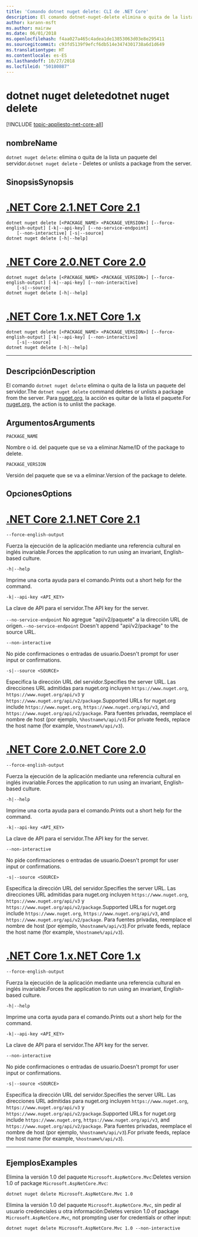 ```yaml
---
title: 'Comando dotnet nuget delete: CLI de .NET Core'
description: El comando dotnet-nuget-delete elimina o quita de la lista un paquete del servidor.
author: karann-msft
ms.author: mairaw
ms.date: 06/01/2018
ms.openlocfilehash: f4aa027a465c4adea1de13853063d03e8e295411
ms.sourcegitcommit: c93fd5139f9efcf6db514e3474301738a6d1d649
ms.translationtype: HT
ms.contentlocale: es-ES
ms.lasthandoff: 10/27/2018
ms.locfileid: "50180887"
---
```

# <a name="dotnet-nuget-delete"></a><span data-ttu-id="467ed-103">dotnet nuget delete</span><span class="sxs-lookup"><span data-stu-id="467ed-103">dotnet nuget delete</span></span>

[!INCLUDE [topic-appliesto-net-core-all](../../../includes/topic-appliesto-net-core-all.md)]

## <a name="name"></a><span data-ttu-id="467ed-104">nombre</span><span class="sxs-lookup"><span data-stu-id="467ed-104">Name</span></span>

<span data-ttu-id="467ed-105">`dotnet nuget delete`: elimina o quita de la lista un paquete del servidor.</span><span class="sxs-lookup"><span data-stu-id="467ed-105">`dotnet nuget delete` - Deletes or unlists a package from the server.</span></span>

## <a name="synopsis"></a><span data-ttu-id="467ed-106">Sinopsis</span><span class="sxs-lookup"><span data-stu-id="467ed-106">Synopsis</span></span>

# <a name="net-core-21tabnetcore21"></a>[<span data-ttu-id="467ed-107">.NET Core 2.1</span><span class="sxs-lookup"><span data-stu-id="467ed-107">.NET Core 2.1</span></span>](#tab/netcore21)
```
dotnet nuget delete [<PACKAGE_NAME> <PACKAGE_VERSION>] [--force-english-output] [-k|--api-key] [--no-service-endpoint]
    [--non-interactive] [-s|--source]
dotnet nuget delete [-h|--help]
```
# <a name="net-core-20tabnetcore20"></a>[<span data-ttu-id="467ed-108">.NET Core 2.0</span><span class="sxs-lookup"><span data-stu-id="467ed-108">.NET Core 2.0</span></span>](#tab/netcore20)
```
dotnet nuget delete [<PACKAGE_NAME> <PACKAGE_VERSION>] [--force-english-output] [-k|--api-key] [--non-interactive]
    [-s|--source]
dotnet nuget delete [-h|--help]
```
# <a name="net-core-1xtabnetcore1x"></a>[<span data-ttu-id="467ed-109">.NET Core 1.x</span><span class="sxs-lookup"><span data-stu-id="467ed-109">.NET Core 1.x</span></span>](#tab/netcore1x)
```
dotnet nuget delete [<PACKAGE_NAME> <PACKAGE_VERSION>] [--force-english-output] [-k|--api-key] [--non-interactive]
    [-s|--source]
dotnet nuget delete [-h|--help]
```
---

## <a name="description"></a><span data-ttu-id="467ed-110">Descripción</span><span class="sxs-lookup"><span data-stu-id="467ed-110">Description</span></span>

<span data-ttu-id="467ed-111">El comando `dotnet nuget delete` elimina o quita de la lista un paquete del servidor.</span><span class="sxs-lookup"><span data-stu-id="467ed-111">The `dotnet nuget delete` command deletes or unlists a package from the server.</span></span> <span data-ttu-id="467ed-112">Para [nuget.org](https://www.nuget.org/), la acción es quitar de la lista el paquete.</span><span class="sxs-lookup"><span data-stu-id="467ed-112">For [nuget.org](https://www.nuget.org/), the action is to unlist the package.</span></span>

## <a name="arguments"></a><span data-ttu-id="467ed-113">Argumentos</span><span class="sxs-lookup"><span data-stu-id="467ed-113">Arguments</span></span>

`PACKAGE_NAME`

<span data-ttu-id="467ed-114">Nombre o id. del paquete que se va a eliminar.</span><span class="sxs-lookup"><span data-stu-id="467ed-114">Name/ID of the package to delete.</span></span>

`PACKAGE_VERSION`

<span data-ttu-id="467ed-115">Versión del paquete que se va a eliminar.</span><span class="sxs-lookup"><span data-stu-id="467ed-115">Version of the package to delete.</span></span>

## <a name="options"></a><span data-ttu-id="467ed-116">Opciones</span><span class="sxs-lookup"><span data-stu-id="467ed-116">Options</span></span>

# <a name="net-core-21tabnetcore21"></a>[<span data-ttu-id="467ed-117">.NET Core 2.1</span><span class="sxs-lookup"><span data-stu-id="467ed-117">.NET Core 2.1</span></span>](#tab/netcore21)

`--force-english-output`

 <span data-ttu-id="467ed-118">Fuerza la ejecución de la aplicación mediante una referencia cultural en inglés invariable.</span><span class="sxs-lookup"><span data-stu-id="467ed-118">Forces the application to run using an invariant, English-based culture.</span></span>

`-h|--help`

<span data-ttu-id="467ed-119">Imprime una corta ayuda para el comando.</span><span class="sxs-lookup"><span data-stu-id="467ed-119">Prints out a short help for the command.</span></span>

`-k|--api-key <API_KEY>`

<span data-ttu-id="467ed-120">La clave de API para el servidor.</span><span class="sxs-lookup"><span data-stu-id="467ed-120">The API key for the server.</span></span>

<span data-ttu-id="467ed-121">`--no-service-endpoint` No agregue "api/v2/paquete" a la dirección URL de origen.</span><span class="sxs-lookup"><span data-stu-id="467ed-121">`--no-service-endpoint` Doesn't append "api/v2/package" to the source URL.</span></span>

`--non-interactive`

<span data-ttu-id="467ed-122">No pide confirmaciones o entradas de usuario.</span><span class="sxs-lookup"><span data-stu-id="467ed-122">Doesn't prompt for user input or confirmations.</span></span>

`-s|--source <SOURCE>`

<span data-ttu-id="467ed-123">Especifica la dirección URL del servidor.</span><span class="sxs-lookup"><span data-stu-id="467ed-123">Specifies the server URL.</span></span> <span data-ttu-id="467ed-124">Las direcciones URL admitidas para nuget.org incluyen `https://www.nuget.org`, `https://www.nuget.org/api/v3` y `https://www.nuget.org/api/v2/package`.</span><span class="sxs-lookup"><span data-stu-id="467ed-124">Supported URLs for nuget.org include `https://www.nuget.org`, `https://www.nuget.org/api/v3`, and `https://www.nuget.org/api/v2/package`.</span></span> <span data-ttu-id="467ed-125">Para fuentes privadas, reemplace el nombre de host (por ejemplo, `%hostname%/api/v3`).</span><span class="sxs-lookup"><span data-stu-id="467ed-125">For private feeds, replace the host name (for example, `%hostname%/api/v3`).</span></span>

# <a name="net-core-20tabnetcore20"></a>[<span data-ttu-id="467ed-126">.NET Core 2.0</span><span class="sxs-lookup"><span data-stu-id="467ed-126">.NET Core 2.0</span></span>](#tab/netcore20)

`--force-english-output`

 <span data-ttu-id="467ed-127">Fuerza la ejecución de la aplicación mediante una referencia cultural en inglés invariable.</span><span class="sxs-lookup"><span data-stu-id="467ed-127">Forces the application to run using an invariant, English-based culture.</span></span>

`-h|--help`

<span data-ttu-id="467ed-128">Imprime una corta ayuda para el comando.</span><span class="sxs-lookup"><span data-stu-id="467ed-128">Prints out a short help for the command.</span></span>

`-k|--api-key <API_KEY>`

<span data-ttu-id="467ed-129">La clave de API para el servidor.</span><span class="sxs-lookup"><span data-stu-id="467ed-129">The API key for the server.</span></span>

`--non-interactive`

<span data-ttu-id="467ed-130">No pide confirmaciones o entradas de usuario.</span><span class="sxs-lookup"><span data-stu-id="467ed-130">Doesn't prompt for user input or confirmations.</span></span>

`-s|--source <SOURCE>`

<span data-ttu-id="467ed-131">Especifica la dirección URL del servidor.</span><span class="sxs-lookup"><span data-stu-id="467ed-131">Specifies the server URL.</span></span> <span data-ttu-id="467ed-132">Las direcciones URL admitidas para nuget.org incluyen `https://www.nuget.org`, `https://www.nuget.org/api/v3` y `https://www.nuget.org/api/v2/package`.</span><span class="sxs-lookup"><span data-stu-id="467ed-132">Supported URLs for nuget.org include `https://www.nuget.org`, `https://www.nuget.org/api/v3`, and `https://www.nuget.org/api/v2/package`.</span></span> <span data-ttu-id="467ed-133">Para fuentes privadas, reemplace el nombre de host (por ejemplo, `%hostname%/api/v3`).</span><span class="sxs-lookup"><span data-stu-id="467ed-133">For private feeds, replace the host name (for example, `%hostname%/api/v3`).</span></span>

# <a name="net-core-1xtabnetcore1x"></a>[<span data-ttu-id="467ed-134">.NET Core 1.x</span><span class="sxs-lookup"><span data-stu-id="467ed-134">.NET Core 1.x</span></span>](#tab/netcore1x)

`--force-english-output`

 <span data-ttu-id="467ed-135">Fuerza la ejecución de la aplicación mediante una referencia cultural en inglés invariable.</span><span class="sxs-lookup"><span data-stu-id="467ed-135">Forces the application to run using an invariant, English-based culture.</span></span>

`-h|--help`

<span data-ttu-id="467ed-136">Imprime una corta ayuda para el comando.</span><span class="sxs-lookup"><span data-stu-id="467ed-136">Prints out a short help for the command.</span></span>

`-k|--api-key <API_KEY>`

<span data-ttu-id="467ed-137">La clave de API para el servidor.</span><span class="sxs-lookup"><span data-stu-id="467ed-137">The API key for the server.</span></span>

`--non-interactive`

<span data-ttu-id="467ed-138">No pide confirmaciones o entradas de usuario.</span><span class="sxs-lookup"><span data-stu-id="467ed-138">Doesn't prompt for user input or confirmations.</span></span>

`-s|--source <SOURCE>`

<span data-ttu-id="467ed-139">Especifica la dirección URL del servidor.</span><span class="sxs-lookup"><span data-stu-id="467ed-139">Specifies the server URL.</span></span> <span data-ttu-id="467ed-140">Las direcciones URL admitidas para nuget.org incluyen `https://www.nuget.org`, `https://www.nuget.org/api/v3` y `https://www.nuget.org/api/v2/package`.</span><span class="sxs-lookup"><span data-stu-id="467ed-140">Supported URLs for nuget.org include `https://www.nuget.org`, `https://www.nuget.org/api/v3`, and `https://www.nuget.org/api/v2/package`.</span></span> <span data-ttu-id="467ed-141">Para fuentes privadas, reemplace el nombre de host (por ejemplo, `%hostname%/api/v3`).</span><span class="sxs-lookup"><span data-stu-id="467ed-141">For private feeds, replace the host name (for example, `%hostname%/api/v3`).</span></span>

---

## <a name="examples"></a><span data-ttu-id="467ed-142">Ejemplos</span><span class="sxs-lookup"><span data-stu-id="467ed-142">Examples</span></span>

<span data-ttu-id="467ed-143">Elimina la versión 1.0 del paquete `Microsoft.AspNetCore.Mvc`:</span><span class="sxs-lookup"><span data-stu-id="467ed-143">Deletes version 1.0 of package `Microsoft.AspNetCore.Mvc`:</span></span>

`dotnet nuget delete Microsoft.AspNetCore.Mvc 1.0`

<span data-ttu-id="467ed-144">Elimina la versión 1.0 del paquete `Microsoft.AspNetCore.Mvc`, sin pedir al usuario credenciales u otra información:</span><span class="sxs-lookup"><span data-stu-id="467ed-144">Deletes version 1.0 of package `Microsoft.AspNetCore.Mvc`, not prompting user for credentials or other input:</span></span>

`dotnet nuget delete Microsoft.AspNetCore.Mvc 1.0 --non-interactive`

